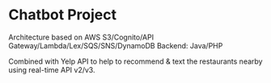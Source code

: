 # Chatbot Project

Architecture based on AWS S3/Cognito/API Gateway/Lambda/Lex/SQS/SNS/DynamoDB
Backend: Java/PHP

Combined with Yelp API to help to recommend & text the restaurants nearby using real-time API v2/v3.

